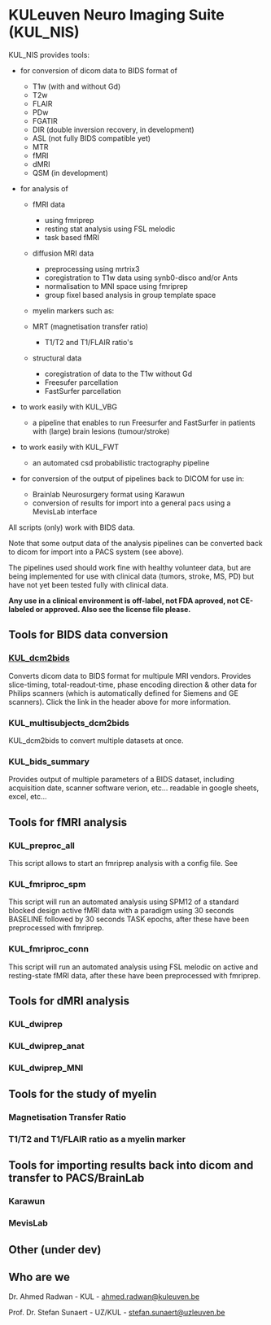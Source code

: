 # KULeuven Neuro Imaging Suite (KUL_NIS)

KUL_NIS provides tools:
- for conversion of dicom data to BIDS format of 
	- T1w (with and without Gd)
	- T2w 
	- FLAIR
	- PDw
	- FGATIR
	- DIR (double inversion recovery, in development)
	- ASL (not fully BIDS compatible yet)
	- MTR
	- fMRI
	- dMRI
	- QSM (in development)

- for analysis of 
	- fMRI data
         - using fmriprep
         - resting stat analysis using FSL melodic
         - task based fMRI

	- diffusion MRI data
         - preprocessing using mrtrix3
         - coregistration to T1w data using synb0-disco and/or Ants
         - normalisation to MNI space using fmriprep
         - group fixel based analysis in group template space
	- myelin markers such as:
	 - MRT (magnetisation transfer ratio)
         - T1/T2 and T1/FLAIR ratio's
	- structural data
         - coregistration of data to the T1w without Gd
         - Freesufer parcellation
         - FastSurfer parcellation

- to work easily with KUL_VBG
	- a pipeline that enables to run Freesurfer and FastSurfer in patients with (large) brain lesions (tumour/stroke)

- to work easily with KUL_FWT
	- an automated csd probabilistic tractography pipeline

- for conversion of the output of pipelines back to DICOM for use in:
	- Brainlab Neurosurgery format using Karawun
	- conversion of results for import into a general pacs using a MevisLab interface

All scripts (only) work with BIDS data.

Note that some output data of the analysis pipelines can be converted back to dicom for import into a PACS system (see above).

The pipelines used should work fine with healthy volunteer data, but are being implemented for use with clinical data (tumors, stroke, MS, PD) but have not yet been tested fully with clinical data.

**Any use in a clinical environment is off-label, not FDA aproved, not CE-labeled or approved. Also see the license file please.**


## Tools for BIDS data conversion

### [KUL_dcm2bids](https://github.com/treanus/KUL_NIS/blob/master/docs/KUL_dcm2bids/KUL_dcm2bids.md)
Converts dicom data to BIDS format for multipule MRI vendors. 
Provides slice-timing, total-readout-time, phase encoding direction & other data for Philips scanners (which is automatically defined for Siemens and GE scanners).
Click the link in the header above for more information.
 
### KUL_multisubjects_dcm2bids
KUL_dcm2bids to convert multiple datasets at once.

### KUL_bids_summary
Provides output of multiple parameters of a BIDS dataset, including acquisition date, scanner software verion, etc... readable in google sheets, excel, etc...
  
 
## Tools for fMRI analysis

### KUL_preproc_all
This script allows to start an fmriprep analysis with a config file.
See 

### KUL_fmriproc_spm

This script will run an automated analysis using SPM12 of a standard blocked design active fMRI data with a paradigm using 30 seconds BASELINE followed by 30 seconds TASK epochs, after these have been preprocessed with fmriprep.

### KUL_fmriproc_conn

This script will run an automated analysis using FSL melodic on active and resting-state fMRI data, after these have been preprocessed with fmriprep.
 
## Tools for dMRI analysis  

### KUL_dwiprep

### KUL_dwiprep_anat

### KUL_dwiprep_MNI

## Tools for the study of myelin 

### Magnetisation Transfer Ratio

### T1/T2 and T1/FLAIR ratio as a myelin marker


## Tools for importing results back into dicom and transfer to PACS/BrainLab

### Karawun 

### MevisLab


## Other (under dev)

  
## Who are we
Dr. Ahmed Radwan - KUL - ahmed.radwan@kuleuven.be

Prof. Dr. Stefan Sunaert - UZ/KUL - stefan.sunaert@uzleuven.be